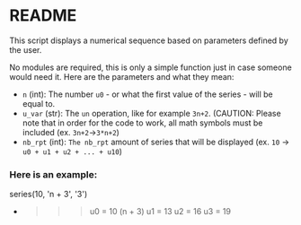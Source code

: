 # README

This script displays a numerical sequence based on parameters defined by the user.

No modules are required, this is only a simple function just in case someone would need it.
Here are the parameters and what they mean:

  - `n` (int): The number `u0` - or what the first value of the series - will be equal to.
  - `u_var` (str): The `un` operation, like for example `3n+2`. (CAUTION: Please note that in order for the code to work, all math symbols must be included (ex. `3n+2`->`3*n+2`)
  - `nb_rpt` (int): `The nb_rpt` amount of series that will be displayed (ex. `10` -> `u0 + u1 + u2 + ... + u10`)

 ### Here is an example:
  
  series(10, 'n + 3', '3')
  - >>> u0 = 10 (n + 3)
        u1 = 13
        u2 = 16
        u3 = 19
